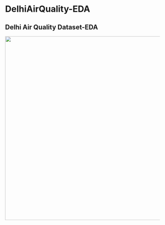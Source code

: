 # DelhiAirQuality-EDA
## Delhi Air Quality Dataset-EDA
<img src ="https://i.postimg.cc/bwkWzYGP/Chat-GPT-Image-Sep-8-2025-07-30-37-PM.png" width="1000" height="600"> <br>